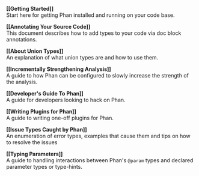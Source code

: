 **[[Getting Started]]**<br />
Start here for getting Phan installed and running on your code base.

**[[Annotating Your Source Code]]**<br />
This document describes how to add types to your code via doc block annotations.

**[[About Union Types]]**<br />
An explanation of what union types are and how to use them.

**[[Incrementally Strengthening Analysis]]**<br />
A guide to how Phan can be configured to slowly increase the strength of the analysis.

**[[Developer's Guide To Phan]]**<br />
A guide for developers looking to hack on Phan.

**[[Writing Plugins for Phan]]**<br />
A guide to writing one-off plugins for Phan.

**[[Issue Types Caught by Phan]]**<br />
An enumeration of error types, examples that cause them and tips on how to resolve the issues

**[[Typing Parameters]]**<br />
A guide to handling interactions between Phan's `@param` types and declared parameter types or type-hints.